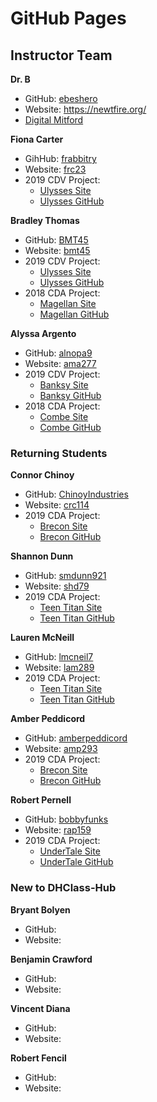 # GitHub Pages

## Instructor Team

**Dr. B**
* GitHub: [ebeshero](https://github.com/ebeshero)
* Website: https://newtfire.org/
* [Digital Mitford](https://digitalmitford.org/)

**Fiona Carter**
* GihHub: [frabbitry](https://github.com/frabbitry)
* Website: [frc23](https://newtfire.org/~frc23/)
* 2019 CDV Project:
  * [Ulysses Site](http://ulysses.newtfire.org/)
  * [Ulysses GitHub](https://github.com/frabbitry/Ulysses)

**Bradley Thomas**
* GitHub: [BMT45](https://github.com/BMT45)
* Website: [bmt45](https://newtfire.org/~bmt45/)
* 2019 CDV Project:
  * [Ulysses Site](http://ulysses.newtfire.org/)
  * [Ulysses GitHub](https://github.com/frabbitry/Ulysses)
* 2018 CDA Project:
  * [Magellan Site](http://magellan.newtfire.org/)
  * [Magellan GitHub](https://github.com/BMT45/Ferdinand-Magellan-Project/)

**Alyssa Argento**
* GitHub: [alnopa9](https://github.com/alnopa9)
* Website: [ama277](https://newtfire.org/~ama277/)
* 2019 CDV Project:
  * [Banksy Site](http://banksy.newtfire.org/)
  * [Banksy GitHub](https://github.com/alnopa9/Banksy)
* 2018 CDA Project:
  * [Combe Site](http://combe.newtfire.org/)
  * [Combe GitHub](https://github.com/dorothealint/William_Combe_Works)

### Returning Students

**Connor Chinoy**
* GitHub: [ChinoyIndustries](https://github.com/ChinoyIndustries)
* Website: [crc114](https://newtfire.org/~crc114/)
* 2019 CDA Project:
  * [Brecon Site](http://brecon.newtfire.org/)
  * [Brecon GitHub](https://github.com/haggis78/BreconChurch)

**Shannon Dunn**
* GitHub: [smdunn921](https://github.com/smdunn921)
* Website: [shd79](https://newtfire.org/~shd79/)
* 2019 CDA Project:
  * [Teen Titan Site](http://teentitans.newtfire.org/)
  * [Teen Titan GitHub](https://github.com/lmcneil7/teen-titans)

**Lauren McNeill**
* GitHub: [lmcneil7](https://github.com/lmcneil7)
* Website: [lam289](https://newtfire.org/~lam289/)
* 2019 CDA Project:
  * [Teen Titan Site](http://teentitans.newtfire.org/)
  * [Teen Titan GitHub](https://github.com/lmcneil7/teen-titans)

**Amber Peddicord**
* GitHub: [amberpeddicord](https://github.com/amberpeddicord)
* Website: [amp293](https://newtfire.org/~amp293/)
* 2019 CDA Project:
  * [Brecon Site](http://brecon.newtfire.org/)
  * [Brecon GitHub](https://github.com/haggis78/BreconChurch)

**Robert Pernell**
* GitHub: [bobbyfunks](https://github.com/bobbyfunks)
* Website: [rap159](https://newtfire.org/~rap159/)
* 2019 CDA Project:
  * [UnderTale Site](http://undertale.newtfire.org/)
  * [UnderTale GitHub](https://github.com/ajw120/Undertale)

### New to DHClass-Hub

**Bryant Bolyen**
* GitHub: []()
* Website: []()

**Benjamin Crawford**
* GitHub: []()
* Website: []()

**Vincent Diana**
* GitHub: []()
* Website: []()

**Robert Fencil**
* GitHub: []()
* Website: []()

